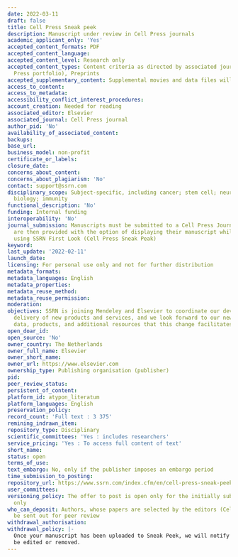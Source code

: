 ```yaml
---
date: 2022-03-11
draft: false
title: Cell Press Sneak peek
description: Manuscript under review in Cell Press journals
academic_applicant_only: 'Yes'
accepted_content_formats: PDF
accepted_content_language:
accepted_content_level: Research only
accepted_content_types: Content criteria as directed by associated journal(s) (Cell
  Press portfolio), Preprints
accepted_supplementary_content: Supplemental movies and data files will not be posted.
access_to_content:
access_to_metadata:
accessibility_conflict_interest_procedures:
account_creation: Needed for reading
associated_editor: Elsevier
associated_journal: Cell Press journal
author_pid: 'No'
availability_of_associated_content:
backups:
base_url:
business_model: non-profit
certificate_or_labels:
closure_date:
concerns_about_content:
concerns_about_plagiarism: 'No'
contact: support@ssrn.com
disciplinary_scope: Subject-specific, including cancer; stem cell; neuron; cell development;
  biology; immunity
functional_description: 'No'
funding: Internal funding
interoperability: 'No'
journal_submission: Manuscripts must be submitted to a Cell Press Journal first, authors
  are then provided with the option of displaying their manuscript while under review
  using SSRN First Look (Cell Press Sneak Peak)
keyword:
last_update: '2022-02-11'
launch_date:
licensing: For personal use only and not for further distribution
metadata_formats:
metadata_languages: English
metadata_properties:
metadata_reuse_method:
metadata_reuse_permission:
moderation:
objectives: SSRN is joining Mendeley and Elsevier to coordinate our development and
  delivery of new products and services, and we look forward to our new access to
  data, products, and additional resources that this change facilitates
open_doar_id:
open_source: 'No'
owner_country: The Netherlands
owner_full_name: Elsevier
owner_short_name:
owner_url: https://www.elsevier.com
ownership_type: Publishing organisation (publisher)
pid:
peer_review_status:
persistent_of_content:
platform_id: atypon_literatum
platform_languages: English
preservation_policy:
record_count: 'Full text : 3 375'
remining_indrawn_item:
repository_type: Disciplinary
scientific_committees: 'Yes : includes researchers'
service_pricing: 'Yes : To access full content of text'
short_name:
status: open
terms_of_use:
text_embargo: No, only if the publisher imposes an embargo period
time_submission_to_posting:
repository_url: https://www.ssrn.com/index.cfm/en/cell-press-sneak-peek/
user_committees:
versioning_policy: The offer to post is open only for the initially submitted manuscript
  only
who_can_deposit: Authors, whose papers are selected by the editors (Cell Press ) to
  be sent out for peer review
withdrawal_authorisation:
withdrawal_policy: |-
  Once your manuscript has been uploaded to Sneak Peek, we will notify you and you will have 24 hours to request any corrections or removal of your manuscript. After this period, the posting cannot
  be edited or removed.
---
```



